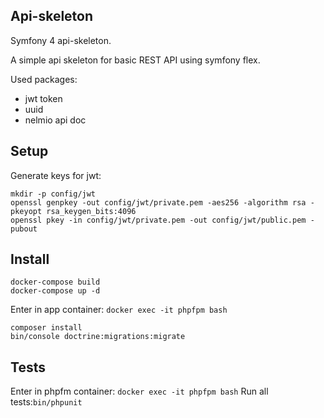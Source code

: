## Api-skeleton
Symfony 4 api-skeleton.

A simple api skeleton for basic REST API using symfony flex.

Used packages:
- jwt token
- uuid
- nelmio api doc

## Setup
 
 Generate keys for jwt:
 ```
mkdir -p config/jwt
openssl genpkey -out config/jwt/private.pem -aes256 -algorithm rsa -pkeyopt rsa_keygen_bits:4096
openssl pkey -in config/jwt/private.pem -out config/jwt/public.pem -pubout
```

## Install
 ```
docker-compose build
docker-compose up -d
```
Enter in app container: `docker exec -it phpfpm bash`

```
composer install
bin/console doctrine:migrations:migrate
```

## Tests 
Enter in phpfm container: `docker exec -it phpfpm bash`
Run all tests:`bin/phpunit`
